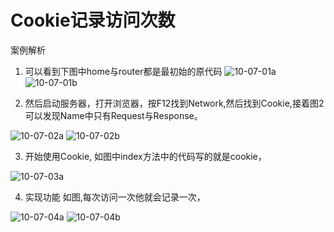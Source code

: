 # Cookie记录访问次数

案例解析

1. 可以看到下图中home与router都是最初始的原代码
![10-07-01a](../images/10-07-01a.png)
![10-07-01b](../images/10-07-01b.png)

2. 然后启动服务器，打开浏览器，按F12找到Network,然后找到Cookie,接着图2可以发现Name中只有Request与Response。

![10-07-02a](../images/10-07-02a.png)
![10-07-02b](../images/10-07-02b.png)

3. 开始使用Cookie,
如图中index方法中的代码写的就是cookie，

![10-07-03a](../images/10-07-03a.png)

4. 实现功能
如图,每次访问一次他就会记录一次，

![10-07-04a](../images/10-07-04a.jpg)
![10-07-04b](../images/10-07-04b.jpg)
